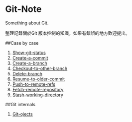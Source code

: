 Git-Note
========

Something about Git.

整理記錄關於Git 版本控制的知識，如果有錯誤的地方歡迎提出。 

##Case by case

1. [Show-git-status](https://github.com/chuanxd/Git-Note/blob/master/case-by-case/Show-git-status.md)
2. [Create-a-commit](https://github.com/chuanxd/Git-Note/blob/master/case-by-case/Create-a-commit.md)
3. [Create-a-branch](https://github.com/chuanxd/Git-Note/blob/master/case-by-case/Create-a-branch.md)
4. [Checkout-to-other-branch](https://github.com/chuanxd/Git-Note/blob/master/case-by-case/Checkout-to-other-branch.md)
5. [Delete-branch](https://github.com/chuanxd/Git-Note/blob/master/case-by-case/Delete-branch.md)
6. [Resume-to-older-commit](https://github.com/chuanxd/Git-Note/blob/master/case-by-case/Resume-to-older-commit.md)
7. [Push-to-remote-refs](https://github.com/chuanxd/Git-Note/blob/master/case-by-case/Push-to-remote-refs.md)
8. [Fetch-remote-repository](https://github.com/chuanxd/Git-Note/blob/master/case-by-case/Fetch-remote-repository.md)
9. [Stash-working-directory](https://github.com/chuanxd/Git-Note/blob/master/case-by-case/Stash-working-directory.md)

##Git internals

1. [Git-ojects](https://github.com/chuanxd/Git-Note/blob/master/git-internals/git-objects.md)


